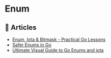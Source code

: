 # Enum

## 📕 Articles
- [Enum, Iota & Bitmask - Practical Go Lessons](https://www.practical-go-lessons.com/chap-27-enum-iota-and-bitmask)
- [Safer Enums in Go](https://threedots.tech/post/safer-enums-in-go/)
- [Ultimate Visual Guide to Go Enums and iota](https://blog.learngoprogramming.com/golang-const-type-enums-iota-bc4befd096d3)